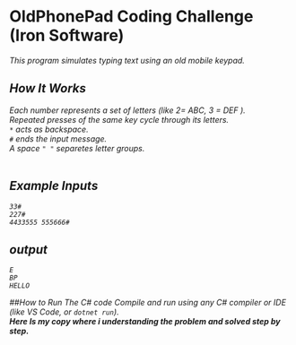 # OldPhonePad Coding Challenge (Iron Software)
<i>This program simulates typing text using an old mobile keypad.
<br>
## How It Works
<i>Each number represents a set of letters (like 2= ABC, 3 = DEF ). <br>
   Repeated presses of the same key cycle through its letters.<br>
   `*` acts as backspace. <br>
   `#` ends the input message. <br>
   A space `" "` separetes letter groups. </i> 
   <br>
   <br>

   ## Example Inputs
   `33#` <br>
   `227#`<br>
   `4433555 555666#`
   <br>
   ## output
   `E` <br>
   `BP`<br>
   `HELLO`
   
##How to Run The  C# code
<i> Compile and run using any C# compiler or IDE (like VS Code, or `dotnet run`).
<br>
<b> Here Is my copy where i understanding the problem and solved step by step. <b>
